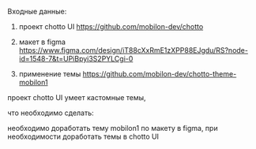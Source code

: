 
Входные данные:

1. проект chotto UI https://github.com/mobilon-dev/chotto 

2. макет в figma https://www.figma.com/design/iT88cXxRmE1zXPP88EJgdu/RS?node-id=1548-7&t=UPiBpyi3S2PYLCgi-0

3. применение темы https://github.com/mobilon-dev/chotto-theme-mobilon1

проект chotto UI умеет кастомные темы, 

что необходимо сделать:

необходимо доработать тему mobilon1 по макету в figma, при необходимости доработать темы в chotto UI